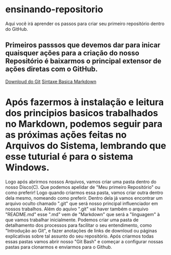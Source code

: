 # ensinando-repositorio
Aqui você irá aprender os passos para criar seu primeiro repositório dentro do GitHub.

## Primeiros passsos que devemos dar para inicar quaisquer ações para a criação do nosso Repositório é baixarmos o principal extensor de ações diretas com o GitHub.

[Downloud do Git](https://git-scm.com/downloads)
[Sintaxe Basica Markdown](https://www.markdownguide.org/getting-started/)

# Após fazermos à instalação e leitura dos principios basicos trabalhados no Markdown, podemos seguir para as próximas ações feitas no Arquivos do Sistema, lembrando que esse tuturial é para o sistema Windows.
Logo após abrirmos nossos Arquivos, vamos criar uma pasta dentro do nosso Disco(C). Que podemos apelidar de "Meu primeiro Repositório" ou como preferir!
Logo quando criarmos essa pasta, vamos criar outra dentro dela mesmo, nomeando como preferir.
Dentro dela já vamos encontrar um arquivo oculto chamado ".git" que será nosso principal influenciador em nossos trabalhos.
Além do aquivo ".git" vai haver também o arquivo "README.md" esse ".md" vem de "Markdown" que será a "linguagem" à que vamos trabalhar inicialmente.
Podemos criar uma pasta de detalhamento dos processos para facilitar o seu entendimento, como "Introdução ao Git", e fazer anotações de links de downloud ou páginas explicativas sobre tal assunto do seu repositório.
Após criarmos todas essas pastas vamos abrir nosso "Git Bash" e começar a configurar nossas pastas para clonarmos e enviarmos para o Github.
